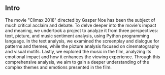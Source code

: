 ## Intro
The movie "Climax 2018" directed by Gasper Noe has been the subject of much critical acclaim and debate. To delve deeper into the movie's impact and meaning, we undertook a project to analyze it from three perspectives: text, picture, and music sentiment analysis, using Python programming language. In the text analysis, we examined the screenplay and dialogue for patterns and themes, while the picture analysis focused on cinematography and visual motifs. Lastly, we explored the music in the film, analyzing its emotional impact and how it enhances the viewing experience. Through this comprehensive analysis, we aim to gain a deeper understanding of the complex themes and emotions presented in the film.
